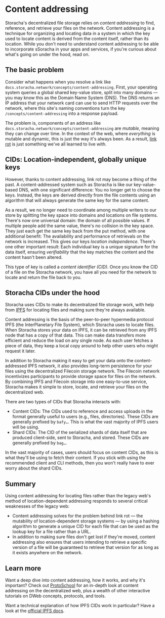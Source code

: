 # Content addressing

Storacha's decentralized file storage relies on _content addressing_ to find, reference, and retrieve your files on the network. Content addressing is a technique for organizing and locating data in a system in which the key used to locate content is derived from the content itself, rather than its location. While you don't need to understand content addressing to be able to incorporate sSoracha in your apps and services, if you're curious about what's going on under the hood, read on.

## The basic problem

Consider what happens when you resolve a link like `docs.storacha.network/concepts/content-addressing`. First, your operating system queries a global shared key-value store, split into many domains — you may know this as the Domain Name System (DNS). The DNS returns an IP address that your network card can use to send HTTP requests over the network, where this site's naming conventions turn the key `/concepts/content-addressing` into a response payload.

The problem is, components of an address like `docs.storacha.network/concepts/content-addressing` are _mutable_, meaning they can change over time. In the context of the web, where _everything_ is mutable and dynamic, this is just the way it's always been. As a result, [link rot](https://en.wikipedia-on-ipfs.org/wiki/Link_rot) is just something we've all learned to live with.

## CIDs: Location-independent, globally unique keys

However, thanks to content addressing, link rot may become a thing of the past. A content-addressed system such as Storacha is like our key-value-based DNS, with one significant difference: You no longer get to choose the keys. Instead, the keys are derived directly from the file contents using an algorithm that will always generate the same key for the same content.

As a result, we no longer need to coordinate among multiple writers to our store by splitting the key space into domains and locations on file systems. There's now one universal domain: the domain of all possible values. If multiple people add the same value, there's no collision in the key space. They just each get the same key back from the put method, with one additional benefit: The availability and performance of retrievals on the network is increased. This gives our keys _location independence_. There's one other important result: Each individual key is a unique signature for the data itself, ensuring _verifiability_ that the key matches the content and the content hasn't been altered.

This type of key is called a _content identifier (CID)_. Once you know the CID of a file on the Storacha network, you have all you need for the network to locate and return the file back to you.

## Storacha CIDs under the hood

Storacha uses CIDs to make its decentralized file storage work, with help from [IPFS](https://ipfs.io/) for locating files and making sure they're always available.

Content addressing is the basis of the peer-to-peer hypermedia protocol IPFS (the InterPlanetary File System), which Storacha uses to locate files. When Storacha stores your data on IPFS, it can be retrieved from any IPFS node that has a copy of that data. This can make data transfers more efficient and reduce the load on any single node. As each user fetches a piece of data, they keep a local copy around to help other users who might request it later.

In addition to Storacha making it easy to get your data onto the content-addressed IPFS network, it also provides long-term persistence for your files using the decentralized Filecoin storage network. The Filecoin network incentivizes participants to provide storage space for files on the network. By combining IPFS and Filecoin storage into one easy-to-use service, Storacha makes it simple to store, locate, and retrieve your files on the decentralized web.

There are two types of CIDs that Storacha interacts with:

- Content CIDs: The CIDs used to reference and access uploads in the format generally useful to users (e.g., files, directories). These CIDs are generally prefixed by `bafy…`. This is what the vast majority of IPFS users will be using.
- Shard CIDs: The CID of the serialized shards of data itself that are produced client-side, sent to Storacha, and stored. These CIDs are generally prefixed by `bag…`.

In the vast majority of cases, users should focus on content CIDs, as this is what they'll be using to fetch their content. If you stick with using the recommended client and CLI methods, then you won't really have to ever worry about the shard CIDs.

## Summary

Using content addressing for locating files rather than the legacy web's method of location-dependent addressing responds to several critical weaknesses of the legacy web:

- Content addressing solves for the problem behind link rot — the mutability of location-dependent storage systems — by using a hashing algorithm to generate a unique CID for each file that can be used as the lookup key for a file rather than a URL.
- In addition to making sure files don't get lost if they're moved, content addressing also ensures that users intending to retrieve a specific version of a file will be guaranteed to retrieve that version for as long as it exists anywhere on the network.

## Learn more

Want a deep dive into content addressing, how it works, and why it's important? Check out [ProtoSchool](https://proto.school/content-addressing/) for an in-depth look at content addressing on the decentralized web, plus a wealth of other interactive tutorials on DWeb concepts, protocols, and tools.

Want a technical explanation of how IPFS CIDs work in particular? Have a look at the [official IPFS docs](https://docs.ipfs.io/concepts/content-addressing/).
